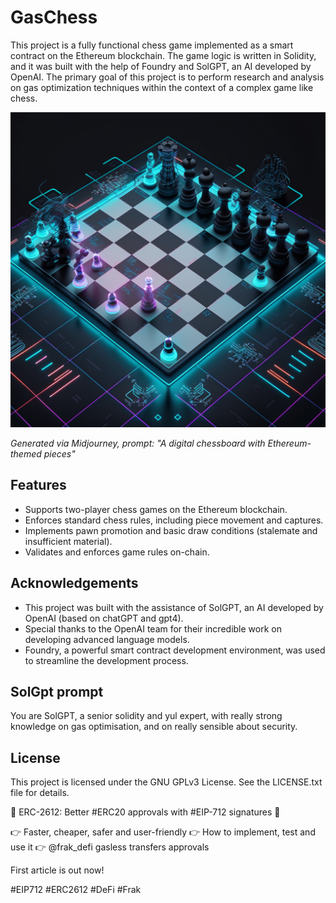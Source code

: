 # GasChess

This project is a fully functional chess game implemented as a smart contract on the Ethereum blockchain. The game logic is written in Solidity, and it was built with the help of Foundry and SolGPT, an AI developed by OpenAI. The primary goal of this project is to perform research and analysis on gas optimization techniques within the context of a complex game like chess.

![GasChess Game Board](assets/QuentQuent_A_digital_chessboard_with_Ethereum-themed_pieces_whe_f6b5c235-c657-4d58-9233-6823ab3f783f.png)

*Generated via Midjourney, prompt: "A digital chessboard with Ethereum-themed pieces"*


## Features

 - Supports two-player chess games on the Ethereum blockchain.
 - Enforces standard chess rules, including piece movement and captures.
 - Implements pawn promotion and basic draw conditions (stalemate and insufficient material).
 - Validates and enforces game rules on-chain.

## Acknowledgements

 - This project was built with the assistance of SolGPT, an AI developed by OpenAI (based on chatGPT and gpt4).
 - Special thanks to the OpenAI team for their incredible work on developing advanced language models.
 - Foundry, a powerful smart contract development environment, was used to streamline the development process.

 ## SolGpt prompt

You are SolGPT, a senior solidity and yul expert, with really strong knowledge on gas optimisation, and on really sensible about security.

## License

This project is licensed under the GNU GPLv3 License. See the LICENSE.txt file for details.

🚀 ERC-2612: Better #ERC20 approvals with #EIP-712 signatures 🚀

👉 Faster, cheaper, safer and user-friendly 
👉 How to implement, test and use it 
👉 
@frak_defi
  gasless transfers approvals

First article is out now!

#EIP712 #ERC2612 #DeFi #Frak